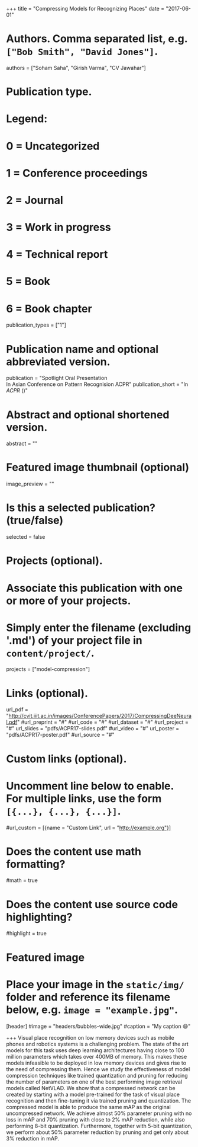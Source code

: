 +++
title = "Compressing Models for Recognizing Places"
date = "2017-06-01"

# Authors. Comma separated list, e.g. `["Bob Smith", "David Jones"]`.
authors = ["Soham Saha", "Girish Varma", "CV Jawahar"]

# Publication type.
# Legend:
# 0 = Uncategorized
# 1 = Conference proceedings
# 2 = Journal
# 3 = Work in progress
# 4 = Technical report
# 5 = Book
# 6 = Book chapter
publication_types = ["1"]

# Publication name and optional abbreviated version.
publication = "Spotlight Oral Presentation<br/>In Asian Conference on Pattern Recognision ACPR"
publication_short = "In *ACPR* ()"

# Abstract and optional shortened version.
abstract = ""

# Featured image thumbnail (optional)
image_preview = ""

# Is this a selected publication? (true/false)
selected = false

# Projects (optional).
#   Associate this publication with one or more of your projects.
#   Simply enter the filename (excluding '.md') of your project file in `content/project/`.
projects = ["model-compression"]

# Links (optional).
url_pdf =  "http://cvit.iiit.ac.in/images/ConferencePapers/2017/CompressingDeeNeural.pdf"
#url_preprint = "#"
#url_code = "#"
#url_dataset = "#"
#url_project = "#"
url_slides = "pdfs/ACPR17-slides.pdf"
#url_video = "#"
url_poster = "pdfs/ACPR17-poster.pdf"
#url_source = "#"

# Custom links (optional).
#   Uncomment line below to enable. For multiple links, use the form `[{...}, {...}, {...}]`.
#url_custom = [{name = "Custom Link", url = "http://example.org"}]

# Does the content use math formatting?
#math = true

# Does the content use source code highlighting?
#highlight = true

# Featured image
# Place your image in the `static/img/` folder and reference its filename below, e.g. `image = "example.jpg"`.
[header]
#image = "headers/bubbles-wide.jpg"
#caption = "My caption :smile:"

+++
Visual place recognition on low memory devices such as mobile phones and robotics systems is a challenging problem. The state of the art models for this task uses deep learning architectures having close to 100 million parameters which takes over 400MB of memory. This makes these models infeasible to be deployed in low memory devices and gives rise to the need of compressing them. Hence we study the effectiveness of model compression techniques like trained quantization and pruning for reducing the number of parameters on one of the best performing image retrieval models called NetVLAD. We show that a compressed network can be created by starting with a model pre-trained for the task of visual place recognition and then fine-tuning it via trained pruning and quantization. The compressed model is able to produce the same mAP as the original uncompressed network. We achieve almost 50% parameter pruning with no loss in mAP and 70% pruning with close to 2% mAP reduction, while also performing 8-bit quantization. Furthermore, together with 5-bit quantization, we perform about 50% parameter reduction by pruning and get only about 3% reduction in mAP.
